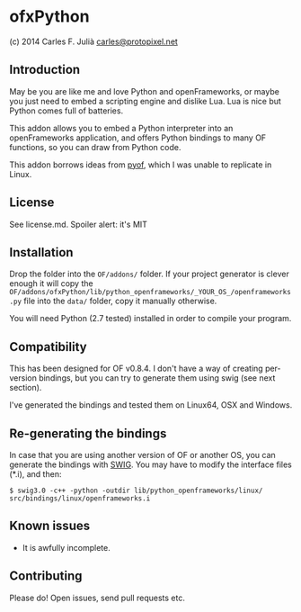 ofxPython
=========

(c) 2014 Carles F. Julià <carles@protopixel.net>

Introduction
------------
May be you are like me and love Python and openFrameworks, or maybe you just need to embed a scripting engine and dislike Lua. Lua is nice but Python comes full of batteries.

This addon allows you to embed a Python interpreter into an openFrameworks application, and offers Python bindings to many OF functions, so you can draw from Python code.

This addon borrows ideas from [pyof](https://github.com/johnglover/pyof), which I was unable to replicate in Linux.

License
-------
See license.md. Spoiler alert: it's MIT

Installation
------------
Drop the folder into the `OF/addons/` folder. If your project generator is clever enough it will copy the `OF/addons/ofxPython/lib/python_openframeworks/_YOUR_OS_/openframeworks.py` file into the `data/` folder, copy it manually otherwise.

You will need Python (2.7 tested) installed in order to compile your program.

Compatibility
------------
This has been designed for OF v0.8.4. I don't have a way of creating per-version bindings, but you can try to generate them using swig (see next section).

I've generated the bindings and tested them on Linux64, OSX and Windows.

Re-generating the bindings
--------------------------
In case that you are using another version of OF or another OS, you can generate the bindings with [SWIG](http://www.swig.org/). You may have to modify the interface files (*.i), and then:

```
$ swig3.0 -c++ -python -outdir lib/python_openframeworks/linux/ src/bindings/linux/openframeworks.i
```

Known issues
------------
- It is awfully incomplete.

Contributing
------------
Please do! Open issues, send pull requests etc.
